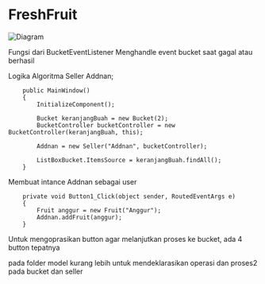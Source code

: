 # FreshFruit
![Diagram](https://user-images.githubusercontent.com/62002219/99422865-8ae06f00-2932-11eb-808e-84ce3bf64482.JPG)

Fungsi dari BucketEventListener
Menghandle event bucket saat gagal atau berhasil

Logika Algoritma
       Seller Addnan;

        public MainWindow()
        {
            InitializeComponent();

            Bucket keranjangBuah = new Bucket(2);
            BucketController bucketController = new BucketController(keranjangBuah, this);

            Addnan = new Seller("Addnan", bucketController);

            ListBoxBucket.ItemsSource = keranjangBuah.findAll();
        }
Membuat intance Addnan sebagai user

        private void Button1_Click(object sender, RoutedEventArgs e)
        {
            Fruit anggur = new Fruit("Anggur");
            Addnan.addFruit(anggur);
        }

Untuk mengoprasikan button agar melanjutkan proses ke bucket, ada 4 button tepatnya

pada folder model kurang lebih untuk mendeklarasikan operasi dan proses2 pada bucket dan seller

